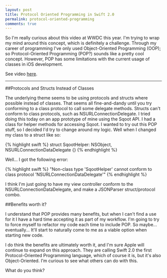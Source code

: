 ```yaml
---
layout: post
title: Protocol Oriented Programming in Swift 2.0
permalink: protocol-oriented-programming
comments: true
---
```


So I'm really curious about this video at WWDC this year. I'm trying to wrap my mind around this concept, which is definitely a challenge. Through my career of programming I've only used Object-Oriented Programming (OOP); so Protocol-Oriented Programming (POP?) sounds like a pretty cool concept. However, POP has some limitations with the current usage of classes in iOS development.

See video [here](https://developer.apple.com/videos/wwdc/2015/?id=408).

----

##Protocols and Structs Instead of Classes

The underlying theme seems to be using protocols and structs where possible instead of classes. That seems all fine-and-dandy until you try conforming to a class protocol to call some delegate methods. Structs can't conform to class protocols, such as NSURLConnectionDelegate. I tried doing this today on an app prototype of mine using the Sqoot API. I had a class for helper methods for accessing Sqoot. I wanted to try out this POP stuff, so I decided I'd try to change around my logic. Well when I changed my class to a struct like so:

{% highlight swift %}
struct SqootHelper: NSObject, NSURLConnectionDataDelegate {}
{% endhighlight %}

Well... I got the following error:

{% highlight swift %}
"Non-class type 'SqootHelper' cannot conform to class protocol 'NSURLConnectionDataDelegate'"
{% endhighlight %}

I think I'm just going to have my view controller conform to the NSURLConnectionDataDelegate, and make a JSONParser struct/protocol combo.

##Benefits worth it?

I understand that POP provides many benefits, but when I can't find a use for it I have a hard time accepting it as part of my workflow. I'm going to try to force myself to refactor my code each time to include POP. So maybe... eventually... It'll start to naturally come to me as a viable option when starting new code.

I do think the benefits are ultimately worth it, and I'm sure Apple will continue to expand on this approach. They are calling Swift 2.0 the first Protocol-Oriented Programming language, which of course it is, but it's also Object-Oriented. I'm curious to see what others can do with this.

What do you think?
